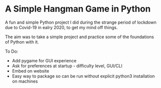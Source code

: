 # A Simple Hangman Game in Python

A fun and simple Python project I did during the strange period of lockdown due to Covid-19 in ealry 2020, to get my mind off things.

The aim was to take a simple project and practice some of the foundations of Python with it.

To Do:
- Add pygame for GUI experience
- Ask for preferences at startup - difficulty level, GUI/CLI
- Embed on website
- Easy way to package so can be run without explicit python3 installation on machines


